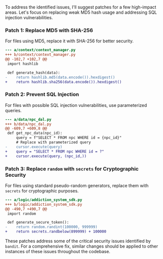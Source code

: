 To address the identified issues, I'll suggest patches for a few high-impact areas. Let's focus on replacing weak MD5 hash usage and addressing SQL injection vulnerabilities.

### Patch 1: Replace MD5 with SHA-256

For files using MD5, replace it with SHA-256 for better security.

```diff
--- a/context/context_manager.py
+++ b/context/context_manager.py
@@ -102,7 +102,7 @@
 import hashlib

 def generate_hash(data):
-    return hashlib.md5(data.encode()).hexdigest()
+    return hashlib.sha256(data.encode()).hexdigest()
```

### Patch 2: Prevent SQL Injection

For files with possible SQL injection vulnerabilities, use parameterized queries.

```diff
--- a/data/npc_dal.py
+++ b/data/npc_dal.py
@@ -609,7 +609,8 @@
 def get_npc_data(npc_id):
     query = f"SELECT * FROM npc WHERE id = {npc_id}"
     # Replace with parameterized query
-    cursor.execute(query)
+    query = "SELECT * FROM npc WHERE id = ?"
+    cursor.execute(query, (npc_id,))
```

### Patch 3: Replace `random` with `secrets` for Cryptographic Security

For files using standard pseudo-random generators, replace them with `secrets` for cryptographic purposes.

```diff
--- a/logic/addiction_system_sdk.py
+++ b/logic/addiction_system_sdk.py
@@ -490,7 +490,7 @@
 import random

 def generate_secure_token():
-    return random.randint(100000, 999999)
+    return secrets.randbelow(899999) + 100000
```

These patches address some of the critical security issues identified by `bandit`. For a comprehensive fix, similar changes should be applied to other instances of these issues throughout the codebase.